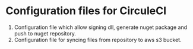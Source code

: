 # Configuration files for CirculeCI

1. Configuration file which allow signing dll, generate nuget package and push to nuget repository.
2. Configuration file for syncing files from repository to aws s3 bucket. 
